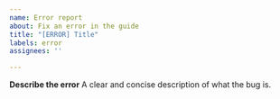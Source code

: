 ```yaml
---
name: Error report
about: Fix an error in the guide
title: "[ERROR] Title"
labels: error
assignees: ''

---
```


**Describe the error**
A clear and concise description of what the bug is.
